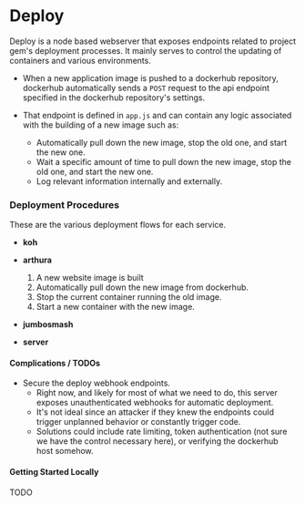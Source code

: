 # Deploy

Deploy is a node based webserver that exposes endpoints related to project gem's deployment processes. It mainly serves to control the updating of containers and various environments.

* When a new application image is pushed to a dockerhub repository, dockerhub automatically sends a `POST` request to the api endpoint specified in the dockerhub repository's settings.

* That endpoint is defined in `app.js` and can contain any logic associated with the building of a new image such as:
  * Automatically pull down the new image, stop the old one, and start the new one.  
  * Wait a specific amount of time to pull down the new image, stop the old one, and start the new one.
  * Log relevant information internally and externally.

### Deployment Procedures

These are the various deployment flows for each service.

* **koh**

* **arthura**
  1. A new website image is built
  2. Automatically pull down the new image from dockerhub.
  3. Stop the current container running the old image.
  4. Start a new container with the new image.

* **jumbosmash**

* **server**

#### Complications / TODOs

* Secure the deploy webhook endpoints.
  * Right now, and likely for most of what we need to do, this server exposes unauthenticated webhooks for automatic deployment.
  * It's not ideal since an attacker if they knew the endpoints could trigger unplanned behavior or constantly trigger code.
  * Solutions could include rate limiting, token authentication (not sure we have the control necessary here), or verifying the dockerhub host somehow.

#### Getting Started Locally
TODO
